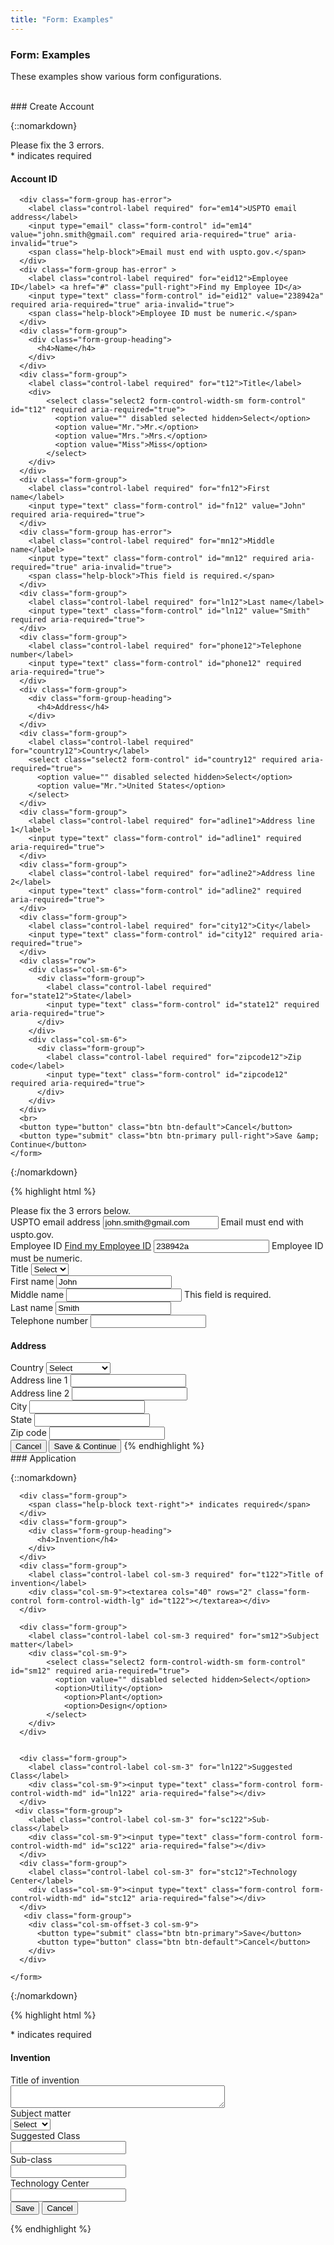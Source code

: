 ```yaml
---
title: "Form: Examples"
---
```


<div class="pl-pattern">
<h3>Form: Examples</h3>

These examples show various form configurations.
<br><br>
</div>

<div class="pl-pattern">
### Create Account

{::nomarkdown}
<div class="pl-preview">

<div class="container" style="margin: 0">
  <div class="row">
    <form class="col-sm-6" role="form">
      <div class="form-group">
        <div class="alert alert-danger" role="alert">
          <i class="alert-icon alert-icon-danger"></i>Please fix the 3 errors.
        </div>
      </div>
      <div class="form-group">
        <span class="help-block text-right">* indicates required</span>
      </div>
      <div class="form-group">
        <div class="form-group-heading">
          <h4>Account ID</h4>
        </div>
      </div>
      
      <div class="form-group has-error">
        <label class="control-label required" for="em14">USPTO email address</label>
        <input type="email" class="form-control" id="em14" value="john.smith@gmail.com" required aria-required="true" aria-invalid="true">
        <span class="help-block">Email must end with uspto.gov.</span>
      </div>
      <div class="form-group has-error" >
        <label class="control-label required" for="eid12">Employee ID</label> <a href="#" class="pull-right">Find my Employee ID</a>
        <input type="text" class="form-control" id="eid12" value="238942a" required aria-required="true" aria-invalid="true">
        <span class="help-block">Employee ID must be numeric.</span>
      </div>
      <div class="form-group">
        <div class="form-group-heading">
          <h4>Name</h4>
        </div>
      </div>
      <div class="form-group">
        <label class="control-label required" for="t12">Title</label>
        <div>
            <select class="select2 form-control-width-sm form-control" id="t12" required aria-required="true">
              <option value="" disabled selected hidden>Select</option>
              <option value="Mr.">Mr.</option>
              <option value="Mrs.">Mrs.</option>
              <option value="Miss">Miss</option>
            </select>
        </div>
      </div>
      <div class="form-group">
        <label class="control-label required" for="fn12">First name</label>
        <input type="text" class="form-control" id="fn12" value="John" required aria-required="true">
      </div>
      <div class="form-group has-error">
        <label class="control-label required" for="mn12">Middle name</label>
        <input type="text" class="form-control" id="mn12" required aria-required="true" aria-invalid="true">
        <span class="help-block">This field is required.</span>
      </div>
      <div class="form-group">
        <label class="control-label required" for="ln12">Last name</label>
        <input type="text" class="form-control" id="ln12" value="Smith" required aria-required="true">
      </div>
      <div class="form-group">
        <label class="control-label required" for="phone12">Telephone number</label>
        <input type="text" class="form-control" id="phone12" required aria-required="true">
      </div>
      <div class="form-group">
        <div class="form-group-heading">
          <h4>Address</h4>
        </div>
      </div>
      <div class="form-group">
        <label class="control-label required" for="country12">Country</label>
        <select class="select2 form-control" id="country12" required aria-required="true">
          <option value="" disabled selected hidden>Select</option>
          <option value="Mr.">United States</option>
        </select>
      </div>
      <div class="form-group">
        <label class="control-label required" for="adline1">Address line 1</label>
        <input type="text" class="form-control" id="adline1" required aria-required="true">
      </div>
      <div class="form-group">
        <label class="control-label required" for="adline2">Address line 2</label>
        <input type="text" class="form-control" id="adline2" required aria-required="true">
      </div>
      <div class="form-group">
        <label class="control-label required" for="city12">City</label>
        <input type="text" class="form-control" id="city12" required aria-required="true">
      </div>
      <div class="row">
        <div class="col-sm-6">
          <div class="form-group">
            <label class="control-label required" for="state12">State</label>
            <input type="text" class="form-control" id="state12" required aria-required="true">
          </div>
        </div>
        <div class="col-sm-6">
          <div class="form-group">
            <label class="control-label required" for="zipcode12">Zip code</label>
            <input type="text" class="form-control" id="zipcode12" required aria-required="true">
          </div>
        </div>
      </div>
      <br>
      <button type="button" class="btn btn-default">Cancel</button>
      <button type="submit" class="btn btn-primary pull-right">Save &amp; Continue</button>
    </form>
  </div>
</div>
</div>
{:/nomarkdown}

{% highlight html %}
<form role="form">
  <div class="form-group">
    <div class="alert alert-danger">
      <i class="alert-icon alert-icon-danger"></i>Please fix the 3 errors below.
    </div>
  </div>
  <div class="form-group has-error">
    <label class="control-label required" for="em15">USPTO email address</label>
    <input type="email" class="form-control" id="em15" value="john.smith@gmail.com" required aria-required="true">
    <span class="help-block">Email must end with uspto.gov.</span>
  </div>
  <div class="form-group has-error" >
    <label class="control-label required" for="eid12">Employee ID</label> <a href="#" class="pull-right">Find my Employee ID</a>
    <input type="text" class="form-control" id="eid12" value="238942a" required aria-required="true">
    <span class="help-block">Employee ID must be numeric.</span>
  </div>
  <div class="form-group">
    <label class="control-label required" for="t12">Title</label>
    <select class="form-control" id="t12" required aria-required="true">
      <option value="" disabled selected hidden>Select</option>
      <option value="Mr.">Mr.</option>
      <option value="Mrs.">Mrs.</option>
      <option value="Miss">Miss</option>
    </select>
  </div>
  <div class="form-group">
    <label class="control-label required" for="fn12">First name</label>
    <input type="text" class="form-control" id="fn12" value="John" required aria-required="true">
  </div>
  <div class="form-group has-error">
    <label class="control-label required" for="mn12">Middle name</label>
    <input type="text" class="form-control" id="mn12" required aria-required="true">
    <span class="help-block">This field is required.</span>
  </div>
  <div class="form-group">
    <label class="control-label required" for="ln12">Last name</label>
    <input type="text" class="form-control" id="ln12" value="Smith" required aria-required="true">
  </div>
  <div class="form-group">
    <label class="control-label required" for="phone12">Telephone number</label>
    <input type="text" class="form-control" id="phone12" required aria-required="true">
  </div>
  <div class="form-group">
    <div class="form-group-heading">
        <h4>Address</h4>
    </div>
  </div>
  <div class="form-group">
    <label class="control-label required" for="country12">Country</label>
    <select class="form-control" id="country12" required aria-required="true">
      <option value="" disabled selected hidden>Select</option>
      <option value="Mr.">United States</option>
    </select>
  </div>
  <div class="form-group">
    <label class="control-label required" for="adline1">Address line 1</label>
    <input type="text" class="form-control" id="adline1" required aria-required="true">
  </div>
  <div class="form-group">
    <label class="control-label required" for="adline2">Address line 2</label>
    <input type="text" class="form-control" id="adline2" required aria-required="true">
  </div>
  <div class="form-group">
    <label class="control-label required" for="city12">City</label>
    <input type="text" class="form-control" id="city12" required aria-required="true">
  </div>
  <div class="row">
    <div class="col-sm-6">
      <div class="form-group">
        <label class="control-label required" for="state12">State</label>
        <input type="text" class="form-control" id="state12" required aria-required="true">
      </div>
    </div>
    <div class="col-sm-6">
      <div class="form-group">
        <label class="control-label required" for="zipcode12">Zip code</label>
        <input type="text" class="form-control" id="zipcode12" required aria-required="true">
      </div>
    </div>
  </div>
  <button type="button" class="btn btn-default">Cancel</button>
  <button type="submit" class="btn btn-primary pull-right">Save &amp; Continue</button>
</form>
{% endhighlight %}
</div>



<div class="pl-pattern">
### Application 

{::nomarkdown}
<div class="pl-preview">
<div class="container" style="margin: 0">
  <div class="row">
    <form class="form-horizontal col-sm-6" role="form">
      
      <div class="form-group">
        <span class="help-block text-right">* indicates required</span>
      </div>
      <div class="form-group">
        <div class="form-group-heading">
          <h4>Invention</h4>
        </div>
      </div>
      <div class="form-group">
        <label class="control-label col-sm-3 required" for="t122">Title of invention</label>
        <div class="col-sm-9"><textarea cols="40" rows="2" class="form-control form-control-width-lg" id="t122"></textarea></div>
      </div>
      
      <div class="form-group">
        <label class="control-label col-sm-3 required" for="sm12">Subject matter</label>
        <div class="col-sm-9">
            <select class="select2 form-control-width-sm form-control" id="sm12" required aria-required="true">
              <option value="" disabled selected hidden>Select</option>
              <option>Utility</option>
                <option>Plant</option>
                <option>Design</option>
            </select>
        </div>
      </div>
      
      
      <div class="form-group">
        <label class="control-label col-sm-3" for="ln122">Suggested Class</label>
        <div class="col-sm-9"><input type="text" class="form-control form-control-width-md" id="ln122" aria-required="false"></div>
      </div>
     <div class="form-group">
        <label class="control-label col-sm-3" for="sc122">Sub-class</label>
        <div class="col-sm-9"><input type="text" class="form-control form-control-width-md" id="sc122" aria-required="false"></div>
      </div>
      <div class="form-group">
        <label class="control-label col-sm-3" for="stc12">Technology Center</label>
        <div class="col-sm-9"><input type="text" class="form-control form-control-width-md" id="stc12" aria-required="false"></div>
      </div>
       <div class="form-group">
        <div class="col-sm-offset-3 col-sm-9">
          <button type="submit" class="btn btn-primary">Save</button>
          <button type="button" class="btn btn-default">Cancel</button>
        </div>
      </div>
      
    </form>
  </div>
</div>
</div>
{:/nomarkdown}

{% highlight html %}
<form class="form-horizontal" role="form">
    <div class="form-group">
        <span class="help-block text-right">* indicates required</span>
    </div>
    <div class="form-group">
        <div class="form-group-heading">
            <h4>Invention</h4>
        </div>
    </div>
    <div class="form-group">
        <label class="control-label col-sm-3 required" for="t122">Title of invention</label>
        <div class="col-sm-9">
            <textarea cols="40" rows="2" class="form-control form-control-width-lg" id="t122"></textarea>
        </div>
    </div>
    <div class="form-group">
        <label class="control-label col-sm-3 required" for="sm12">Subject matter</label>
        <div class="col-sm-9">
            <select class="select2 form-control-width-sm form-control" id="sm12" required aria-required="true">
                <option value="" disabled selected hidden>Select</option>
                <option>Utility</option>
                <option>Plant</option>
                <option>Design</option>
            </select>
        </div>
    </div>
    <div class="form-group">
        <label class="control-label col-sm-3" for="ln122">Suggested Class</label>
        <div class="col-sm-9">
            <input type="text" class="form-control form-control-width-md" id="ln122" aria-required="false">
        </div>
    </div>
    <div class="form-group">
        <label class="control-label col-sm-3" for="sc122">Sub-class</label>
        <div class="col-sm-9">
            <input type="text" class="form-control form-control-width-md" id="sc122" aria-required="false">
        </div>
    </div>
    <div class="form-group">
        <label class="control-label col-sm-3" for="stc12">Technology Center</label>
        <div class="col-sm-9">
            <input type="text" class="form-control form-control-width-md" id="stc12" aria-required="false">
        </div>
    </div>
    <div class="form-group">
        <div class="col-sm-offset-3 col-sm-9">
            <button type="submit" class="btn btn-primary">Save</button>
            <button type="button" class="btn btn-default">Cancel</button>
        </div>
    </div>
</form>

{% endhighlight %}
</div>